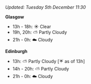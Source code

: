 *Updated: Tuesday 5th December 11:30*

**Glasgow**

* 13h - 18h: :sunny: Clear
* 19h, 20h: :partly_sunny: Partly Cloudy
* 21h - 0h: :cloud: Cloudy

**Edinburgh**

* 13h: :partly_sunny: Partly Cloudy [:umbrella: as of 13h]
* 14h - 20h: :partly_sunny: Partly Cloudy
* 21h - 0h: :cloud: Cloudy
